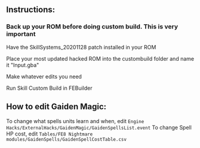 ## Instructions:

### Back up your ROM before doing custom build. This is very important

Have the SkillSystems_20201128 patch installed in your ROM  

Place your most updated hacked ROM into the custombuild folder and name it "Input.gba"  

Make whatever edits you need  

Run Skill Custom Build in FEBuilder  


## How to edit Gaiden Magic:

To change what spells units learn and when, edit `Engine Hacks/ExternalHacks/GaidenMagic/GaidenSpellsList.event`
To change Spell HP cost, edit `Tables/FE8 Nightmare modules/GaidenSpells/GaidenSpellCostTable.csv`

